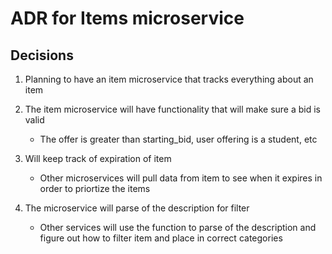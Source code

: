 # ADR for Items microservice

## Decisions

1. Planning to have an item microservice that tracks everything about an item

2. The item microservice will have functionality that will make sure a bid is valid
    - The offer is greater than starting_bid, user offering is a student, etc

3. Will keep track of expiration of item
    - Other microservices will pull data from item to see when it expires in order to priortize the items

4. The microservice will parse of the description for filter
    - Other services will use the function to parse of the description and figure out how to filter item and place in correct categories